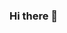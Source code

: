 ### Hi there 👋

<!--
**babanahid/babanahid** is a ✨ _special_ ✨ repository because its `README.md` (this file) appears on your GitHub profile.

Here are some ideas to get you started:

- 🔷My name is muhammad nahid towfiq
- 💠I am very simple boy 
-🌼 Dont break my heart
-🍁 
- 🔹 I’m looking for help with ...
- ⬛ Ask me about ...
- ⚫ How to reach me: ...
- ⬜ Pronouns: ...
- 🔵 Fun fact: ...
-->


